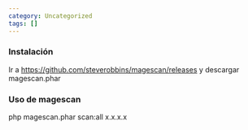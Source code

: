 ```yaml
---
category: Uncategorized
tags: []
---
```

### Instalación 
Ir a https://github.com/steverobbins/magescan/releases y descargar magescan.phar

### Uso de magescan
php magescan.phar scan:all x.x.x.x

